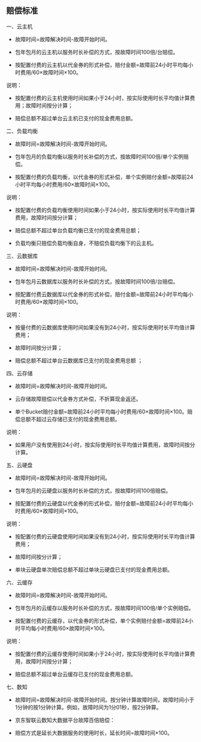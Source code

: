 ## 赔偿标准
一、云主机
* 故障时间=故障解决时间-故障开始时间。

* 包年包月的云主机以服务时长补偿的方式，按故障时间100倍/台赔偿。

* 按配置付费的云主机以代金券的形式补偿，赔付金额=故障前24小时平均每小时费用/60×故障时间×100。

说明：

* 按配置付费的云主机使用时间如果小于24小时，按实际使用时长平均值计算费用；故障时间按分计算；

* 赔偿总额不超过单台云主机已支付的现金费用总额。

二、负载均衡
* 故障时间=故障解决时间-故障开始时间。

* 包年包月的负载均衡以服务时长补偿的方式，按故障时间100倍/单个实例赔偿。

* 按配置付费的负载均衡，以代金券的形式补偿，单个实例赔付金额=故障前24小时平均每小时费用/60×故障时间×100。

说明：

* 按配置付费的负载均衡使用时间如果小于24小时，按实际使用时长平均值计算费用，故障时间按分计算；

* 赔偿总额不超过单台负载均衡已支付的现金费用总额；

* 负载均衡只赔偿负载均衡自身，不赔偿负载均衡下的云主机。

三、云数据库
* 故障时间=故障解决时间-故障开始时间。

* 包年包月云数据库以服务时长补偿的方式，按故障时间100倍/台赔偿。

* 按配置付费云数据库以代金券的形式补偿，赔付金额=故障前24小时平均每小时费用/60×故障时间×100。

说明：

* 按量付费的云数据库使用时间如果没有到24小时，按实际使用时长平均值计算费用；

* 故障时间按分计算；

* 赔偿总额不超过单台云数据库已支付的现金费用总额 ；

四、云存储
* 故障时间=故障解决时间-故障开始时间。

* 云存储故障赔偿以代金券方式补偿，不折算现金返还。

* 单个Bucket赔付金额=故障前24小时平均每小时费用/60×故障时间×100。赔偿总额不超过云存储已支付的现金费用总额。

说明：

* 如果用户没有使用到24小时，按实际使用时长平均值计算费用，故障时间按分计算。

五、云硬盘
* 故障时间=故障解决时间-故障开始时间。

* 包年包月的云硬盘以服务时长补偿的方式，按故障时间100倍赔偿。

* 按配置付费的云硬盘以代金券的形式补偿，赔付金额=故障前24小时平均每小时费用/60×故障时间×100。

说明：

* 按配置付费的云硬盘使用时间如果没有到24小时，按实际使用时长平均值计算费用；

* 故障时间按分计算；

* 单块云硬盘单次赔偿总额不超过单块云硬盘已支付的现金费用总额。

六、云缓存
* 故障时间=故障解决时间-故障开始时间。

* 包年包月的云缓存以服务时长补偿的方式，按故障时间100倍/单个实例赔偿。

* 按配置付费的云缓存，以代金券的形式补偿，单个实例赔付金额=故障前24小时平均每小时费用/60×故障时间×100。

说明：

* 按配置付费的云缓存使用时间如果小于24小时，按实际使用时长平均值计算费用，故障时间按分计算；

* 赔偿总额不超过单台云缓存已支付的现金费用总额。

七、数知
* 故障时间=故障解决时间-故障开始时间。按分钟计算故障时间，故障时间小于1分钟的按1分钟计算。例如，故障时间为1分01秒，按2分钟算。

* 京东智联云数知大数据平台故障百倍赔偿：

* 赔偿方式是延长大数据服务的使用时长，延长时间=故障时间*100。
